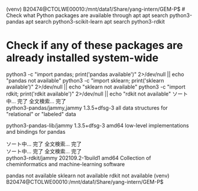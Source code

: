 (venv) B20474@CTOLWE00010:/mnt/data1/Share/yang-intern/GEM-P$ # Check what Python packages are available through apt
apt search python3-pandas
apt search python3-scikit-learn
apt search python3-rdkit

# Check if any of these packages are already installed system-wide
python3 -c "import pandas; print('pandas available')" 2>/dev/null || echo "pandas not available"
python3 -c "import sklearn; print('sklearn available')" 2>/dev/null || echo "sklearn not available"
python3 -c "import rdkit; print('rdkit available')" 2>/dev/null || echo "rdkit not available"
ソート中... 完了
全文検索... 完了  
python3-pandas/jammy,jammy 1.3.5+dfsg-3 all
  data structures for "relational" or "labeled" data

python3-pandas-lib/jammy 1.3.5+dfsg-3 amd64
  low-level implementations and bindings for pandas

ソート中... 完了
全文検索... 完了  
ソート中... 完了
全文検索... 完了  
python3-rdkit/jammy 202109.2-1build1 amd64
  Collection of cheminformatics and machine-learning software

pandas not available
sklearn not available
rdkit not available
(venv) B20474@CTOLWE00010:/mnt/data1/Share/yang-intern/GEM-P$ 
